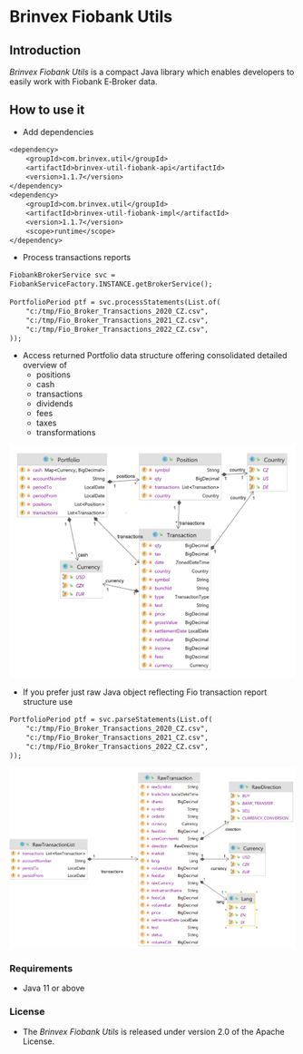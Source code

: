 # Brinvex Fiobank Utils

## Introduction

_Brinvex Fiobank Utils_ is a compact Java library which enables developers to easily work with Fiobank E&#x2011;Broker data.

## How to use it

- Add dependencies
````
<dependency>
    <groupId>com.brinvex.util</groupId>
    <artifactId>brinvex-util-fiobank-api</artifactId>
    <version>1.1.7</version>
</dependency>
<dependency>
    <groupId>com.brinvex.util</groupId>
    <artifactId>brinvex-util-fiobank-impl</artifactId>
    <version>1.1.7</version>
    <scope>runtime</scope>
</dependency>
````
- Process transactions reports
````
FiobankBrokerService svc = FiobankServiceFactory.INSTANCE.getBrokerService();

PortfolioPeriod ptf = svc.processStatements(List.of(
    "c:/tmp/Fio_Broker_Transactions_2020_CZ.csv",    
    "c:/tmp/Fio_Broker_Transactions_2021_CZ.csv",    
    "c:/tmp/Fio_Broker_Transactions_2022_CZ.csv",   
));
````
- Access returned Portfolio data structure offering consolidated detailed overview of  
  - positions
  - cash
  - transactions
  - dividends
  - fees
  - taxes
  - transformations

![Datamodel diagram](diagrams/datamodel_5.png)

- If you prefer just raw Java object reflecting Fio transaction report structure use
````
PortfolioPeriod ptf = svc.parseStatements(List.of(
    "c:/tmp/Fio_Broker_Transactions_2020_CZ.csv",    
    "c:/tmp/Fio_Broker_Transactions_2021_CZ.csv",    
    "c:/tmp/Fio_Broker_Transactions_2022_CZ.csv",   
));
````
![Datamodel diagram](diagrams/datamodel_4.png)

### Requirements
- Java 11 or above

### License

- The _Brinvex Fiobank Utils_ is released under version 2.0 of the Apache License.
